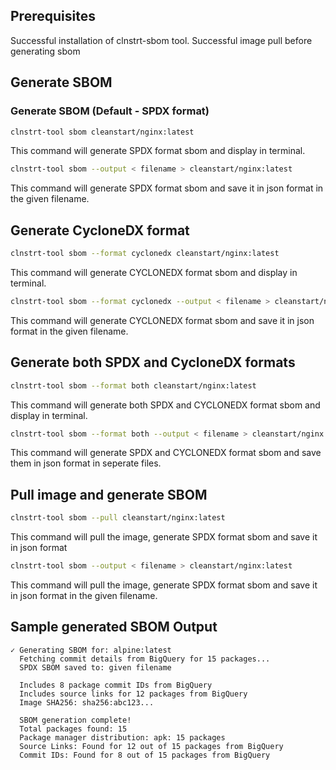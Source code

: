 ## Prerequisites
Successful installation of clnstrt-sbom tool.
Successful image pull before generating sbom

## Generate SBOM

### Generate SBOM (Default - SPDX format)
```bash
clnstrt-tool sbom cleanstart/nginx:latest
```
This command will generate SPDX format sbom and display in terminal.

```bash
clnstrt-tool sbom --output < filename > cleanstart/nginx:latest
```
This command will generate SPDX format sbom and save it in json format in the given filename.


## Generate CycloneDX format
```bash
clnstrt-tool sbom --format cyclonedx cleanstart/nginx:latest
```
This command will generate CYCLONEDX format sbom and display in terminal.

```bash
clnstrt-tool sbom --format cyclonedx --output < filename > cleanstart/nginx:latest
```
This command will generate CYCLONEDX format sbom and save it in json format in the given filename.


## Generate both SPDX and CycloneDX formats
```bash
clnstrt-tool sbom --format both cleanstart/nginx:latest
```
This command will generate both SPDX and CYCLONEDX format sbom and display in terminal.

```bash
clnstrt-tool sbom --format both --output < filename > cleanstart/nginx:latest
```
This command will generate SPDX and CYCLONEDX format sbom and save them in json format in seperate files.


## Pull image and generate SBOM
```bash
clnstrt-tool sbom --pull cleanstart/nginx:latest
```
This command will pull the image, generate SPDX format sbom and save it in json format

```bash
clnstrt-tool sbom --output < filename > cleanstart/nginx:latest
```
This command will pull the image, generate SPDX format sbom and save it in json format in the given filename.


## Sample generated SBOM Output

```
✓ Generating SBOM for: alpine:latest
  Fetching commit details from BigQuery for 15 packages...
  SPDX SBOM saved to: given filename
  
  Includes 8 package commit IDs from BigQuery
  Includes source links for 12 packages from BigQuery
  Image SHA256: sha256:abc123...
  
  SBOM generation complete!
  Total packages found: 15
  Package manager distribution: apk: 15 packages
  Source Links: Found for 12 out of 15 packages from BigQuery
  Commit IDs: Found for 8 out of 15 packages from BigQuery
```